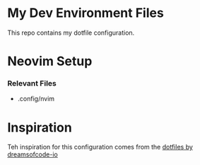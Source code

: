 # My Dev Environment Files
This repo contains my dotfile configuration.

# Neovim Setup

### Relevant Files
- .config/nvim


# Inspiration
Teh inspiration for this configuration comes from the [dotfiles by dreamsofcode-io](https://github.com/dreamsofcode-io/dotfiles)
